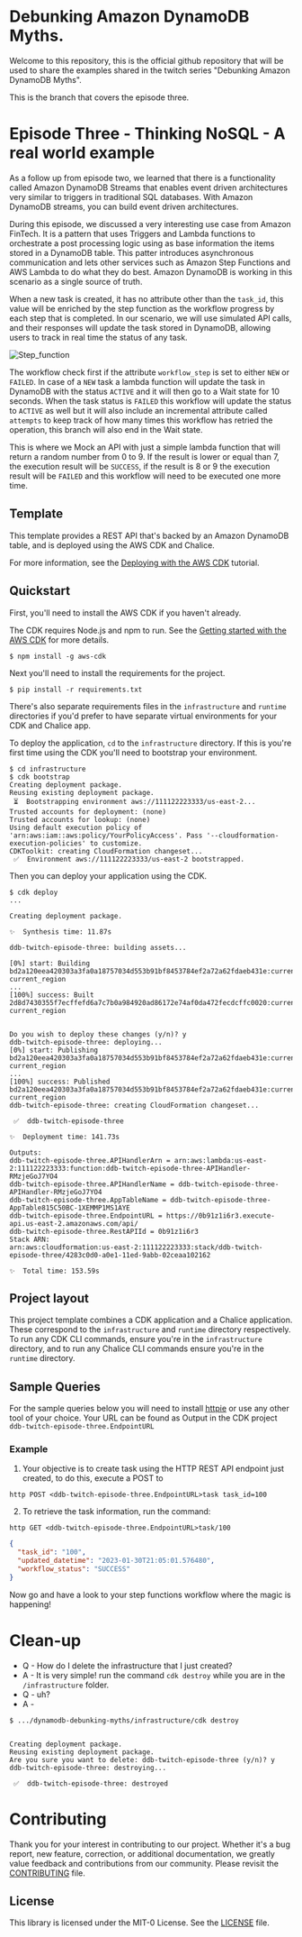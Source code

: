 <!-- /*
 * Copyright Amazon.com, Inc. or its affiliates. All Rights Reserved.
 * SPDX-License-Identifier: MIT-0
 *
 * Permission is hereby granted, free of charge, to any person obtaining a copy of this
 * software and associated documentation files (the "Software"), to deal in the Software
 * without restriction, including without limitation the rights to use, copy, modify,
 * merge, publish, distribute, sublicense, and/or sell copies of the Software, and to
 * permit persons to whom the Software is furnished to do so.
 *
 * THE SOFTWARE IS PROVIDED "AS IS", WITHOUT WARRANTY OF ANY KIND, EXPRESS OR IMPLIED,
 * INCLUDING BUT NOT LIMITED TO THE WARRANTIES OF MERCHANTABILITY, FITNESS FOR A
 * PARTICULAR PURPOSE AND NONINFRINGEMENT. IN NO EVENT SHALL THE AUTHORS OR COPYRIGHT
 * HOLDERS BE LIABLE FOR ANY CLAIM, DAMAGES OR OTHER LIABILITY, WHETHER IN AN ACTION
 * OF CONTRACT, TORT OR OTHERWISE, ARISING FROM, OUT OF OR IN CONNECTION WITH THE
 * SOFTWARE OR THE USE OR OTHER DEALINGS IN THE SOFTWARE.
 */ -->

# Debunking Amazon DynamoDB Myths.

Welcome to this repository, this is the official github repository that will be used to share the examples shared in the twitch series "Debunking Amazon DynamoDB Myths".

This is the branch that covers the episode three.

# Episode Three - Thinking NoSQL - A real world example

As a follow up from episode two, we learned that there is a functionality called Amazon DynamoDB Streams that enables event driven architectures very similar to triggers in traditional SQL databases. With Amazon DynamoDB streams, you can build event driven architectures.

During this episode, we discussed a very interesting use case from Amazon FinTech. It is a pattern that uses Triggers and Lambda functions to orchestrate a post processing logic using as base information the items stored in a DynamoDB table. This patter introduces asynchronous communication and lets other services such as Amazon Step Functions and AWS Lambda to do what they do best. Amazon DynamoDB is working in this scenario as a single source of truth.

When a new task is created, it has no attribute other than the `task_id`, this value will be enriched by the step function as the workflow progress by each step that is completed. In our scenario, we will use simulated API calls, and their responses will update the task stored in DynamoDB, allowing users to track in real time the status of any task.

![Step_function](./documentation/stepfunctions_graph.svg)

The workflow check first if the attribute `workflow_step` is set to either `NEW` or `FAILED`. In case of a `NEW` task a lambda function will update the task in DynamoDB with the status `ACTIVE` and it will then go to a Wait state for 10 seconds. When the task status is `FAILED` this workflow will update the status to `ACTIVE` as well but it will also include an incremental attribute called `attempts` to keep track of how many times this workflow has retried the operation, this branch will also end in the Wait state.

This is where we Mock an API with just a simple lambda function that will return a random number from 0 to 9. If the result is lower or equal than 7, the execution result will be `SUCCESS`, if the result is 8 or 9 the execution result will be `FAILED` and this workflow will need to be executed one more time.

## Template

This template provides a REST API that's backed by an Amazon DynamoDB table, and is deployed using the AWS CDK and Chalice.

For more information, see the [Deploying with the AWS CDK](https://aws.github.io/chalice/tutorials/cdk.html) tutorial.

## Quickstart

First, you'll need to install the AWS CDK if you haven't already.

The CDK requires Node.js and npm to run. See the [Getting started with the AWS CDK](https://docs.aws.amazon.com/cdk/latest/guide/getting_started.html) for more details.

```
$ npm install -g aws-cdk
```

Next you'll need to install the requirements for the project.

```
$ pip install -r requirements.txt
```

There's also separate requirements files in the `infrastructure` and `runtime` directories if you'd prefer to have separate virtual environments for your CDK and Chalice app.

To deploy the application, `cd` to the `infrastructure` directory. If this is you're first time using the CDK you'll need to bootstrap your environment.

```shell
$ cd infrastructure
$ cdk bootstrap
Creating deployment package.
Reusing existing deployment package.
 ⏳  Bootstrapping environment aws://111122223333/us-east-2...
Trusted accounts for deployment: (none)
Trusted accounts for lookup: (none)
Using default execution policy of 'arn:aws:iam::aws:policy/YourPolicyAccess'. Pass '--cloudformation-execution-policies' to customize.
CDKToolkit: creating CloudFormation changeset...
 ✅  Environment aws://111122223333/us-east-2 bootstrapped.

```

Then you can deploy your application using the CDK.

```shell
$ cdk deploy
...

Creating deployment package.

✨  Synthesis time: 11.87s

ddb-twitch-episode-three: building assets...

[0%] start: Building bd2a120eea420303a3fa0a18757034d553b91bf8453784ef2a72a62fdaeb431e:current_account-current_region
...
[100%] success: Built 2d8d7430355f7ecffefd6a7c7b0a984920ad86172e74af0da472fecdcffc0020:current_account-current_region


Do you wish to deploy these changes (y/n)? y
ddb-twitch-episode-three: deploying...
[0%] start: Publishing bd2a120eea420303a3fa0a18757034d553b91bf8453784ef2a72a62fdaeb431e:current_account-current_region
...
[100%] success: Published bd2a120eea420303a3fa0a18757034d553b91bf8453784ef2a72a62fdaeb431e:current_account-current_region
ddb-twitch-episode-three: creating CloudFormation changeset...

 ✅  ddb-twitch-episode-three

✨  Deployment time: 141.73s

Outputs:
ddb-twitch-episode-three.APIHandlerArn = arn:aws:lambda:us-east-2:111122223333:function:ddb-twitch-episode-three-APIHandler-RMzjeGoJ7YO4
ddb-twitch-episode-three.APIHandlerName = ddb-twitch-episode-three-APIHandler-RMzjeGoJ7YO4
ddb-twitch-episode-three.AppTableName = ddb-twitch-episode-three-AppTable815C50BC-1XEMMP1MS1AYE
ddb-twitch-episode-three.EndpointURL = https://0b91z1i6r3.execute-api.us-east-2.amazonaws.com/api/
ddb-twitch-episode-three.RestAPIId = 0b91z1i6r3
Stack ARN:
arn:aws:cloudformation:us-east-2:111122223333:stack/ddb-twitch-episode-three/4283c0d0-a0e1-11ed-9abb-02ceaa102162

✨  Total time: 153.59s

```

## Project layout

This project template combines a CDK application and a Chalice application. These correspond to the `infrastructure` and `runtime` directory respectively. To run any CDK CLI commands, ensure you're in the `infrastructure` directory, and to run any Chalice CLI commands ensure you're in the `runtime` directory.

## Sample Queries

For the sample queries below you will need to install [httpie](https://httpie.io/) or use any other tool of your choice. Your URL can be found as Output in the CDK project `ddb-twitch-episode-three.EndpointURL`

### Example

1. Your objective is to create task using the HTTP REST API endpoint just created, to do this, execute a POST to

```
http POST <ddb-twitch-episode-three.EndpointURL>task task_id=100
```

2. To retrieve the task information, run the command:

```
http GET <ddb-twitch-episode-three.EndpointURL>task/100
```

```json
{
  "task_id": "100",
  "updated_datetime": "2023-01-30T21:05:01.576480",
  "workflow_status": "SUCCESS"
}
```

Now go and have a look to your step functions workflow where the magic is happening!

# Clean-up

- Q - How do I delete the infrastructure that I just created?
- A - It is very simple! run the command `cdk destroy` while you are in the `/infrastructure` folder.
- Q - uh?
- A -

```
$ .../dynamodb-debunking-myths/infrastructure/cdk destroy


Creating deployment package.
Reusing existing deployment package.
Are you sure you want to delete: ddb-twitch-episode-three (y/n)? y
ddb-twitch-episode-three: destroying...

 ✅  ddb-twitch-episode-three: destroyed
```

# Contributing

Thank you for your interest in contributing to our project. Whether it's a bug report, new feature, correction, or additional documentation, we greatly value feedback and contributions from our community. Please revisit the [CONTRIBUTING](./CONTRIBUTING.md) file.

## License

This library is licensed under the MIT-0 License. See the [LICENSE](./LICENSE) file.

